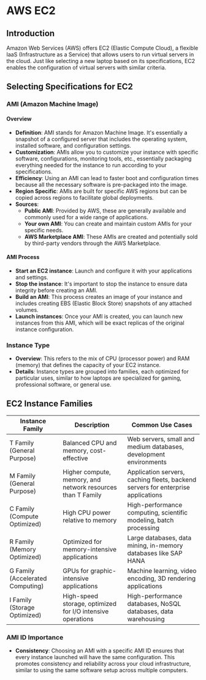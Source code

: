 # AWS EC2

## Introduction
Amazon Web Services (AWS) offers EC2 (Elastic Compute Cloud), a flexible IaaS (Infrastructure as a Service) that allows users to run virtual servers in the cloud. Just like selecting a new laptop based on its specifications, EC2 enables the configuration of virtual servers with similar criteria.

## Selecting Specifications for EC2

### AMI (Amazon Machine Image)
#### Overview
- **Definition**: AMI stands for Amazon Machine Image. It's essentially a snapshot of a configured server that includes the operating system, installed software, and configuration settings.
- **Customization**: AMIs allow you to customize your instance with specific software, configurations, monitoring tools, etc., essentially packaging everything needed for the instance to run according to your specifications.
- **Efficiency**: Using an AMI can lead to faster boot and configuration times because all the necessary software is pre-packaged into the image.
- **Region Specific**: AMIs are built for specific AWS regions but can be copied across regions to facilitate global deployments.
- **Sources**:
  - **Public AMI**: Provided by AWS, these are generally available and commonly used for a wide range of applications.
  - **Your own AMI**: You can create and maintain custom AMIs for your specific needs.
  - **AWS Marketplace AMI**: These AMIs are created and potentially sold by third-party vendors through the AWS Marketplace.

#### AMI Process
- **Start an EC2 instance**: Launch and configure it with your applications and settings.
- **Stop the instance**: It's important to stop the instance to ensure data integrity before creating an AMI.
- **Build an AMI**: This process creates an image of your instance and includes creating EBS (Elastic Block Store) snapshots of any attached volumes.
- **Launch instances**: Once your AMI is created, you can launch new instances from this AMI, which will be exact replicas of the original instance configuration.

### Instance Type
- **Overview**: This refers to the mix of CPU (processor power) and RAM (memory) that defines the capacity of your EC2 instance.
- **Details**: Instance types are grouped into families, each optimized for particular uses, similar to how laptops are specialized for gaming, professional software, or general use.

## EC2 Instance Families

| Instance Family | Description | Common Use Cases |
|-----------------|-------------|------------------|
| T Family (General Purpose) | Balanced CPU and memory, cost-effective | Web servers, small and medium databases, development environments |
| M Family (General Purpose) | Higher compute, memory, and network resources than T Family | Application servers, caching fleets, backend servers for enterprise applications |
| C Family (Compute Optimized) | High CPU power relative to memory | High-performance computing, scientific modeling, batch processing |
| R Family (Memory Optimized) | Optimized for memory-intensive applications | Large databases, data mining, in-memory databases like SAP HANA |
| G Family (Accelerated Computing) | GPUs for graphic-intensive applications | Machine learning, video encoding, 3D rendering applications |
| I Family (Storage Optimized) | High-speed storage, optimized for I/O intensive operations | High-performance databases, NoSQL databases, data warehousing |

### AMI ID Importance
- **Consistency**: Choosing an AMI with a specific AMI ID ensures that every instance launched will have the same configuration. This promotes consistency and reliability across your cloud infrastructure, similar to using the same software setup across multiple computers.
